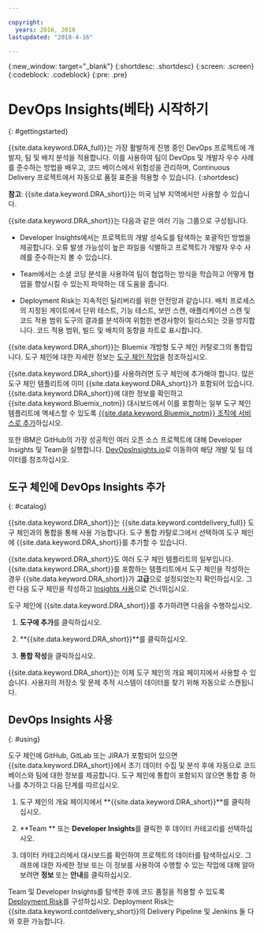 ```yaml
---

copyright:
  years: 2016, 2018
lastupdated: "2018-4-16"

---
```


{:new_window: target="_blank"}
{:shortdesc: .shortdesc}
{:screen: .screen}
{:codeblock: .codeblock}
{:pre: .pre}

# DevOps Insights(베타) 시작하기
{: #gettingstarted}

{{site.data.keyword.DRA_full}}는 가장 활발하게 진행 중인 DevOps 프로젝트에 개발자, 팀 및 배치 분석을 적용합니다. 이를 사용하여 팀이 DevOps 및 개발자 우수 사례를 준수하는 방법을 배우고, 코드 베이스에서 위험성을 관리하며, Continuous Delivery 프로젝트에서 자동으로 품질 표준을 적용할 수 있습니다.
{:shortdesc}

**참고**: {{site.data.keyword.DRA_short}}는 미국 남부 지역에서만 사용할 수 있습니다. 

{{site.data.keyword.DRA_short}}는 다음과 같은 여러 기능 그룹으로 구성됩니다.

   * Developer Insights에서는 프로젝트의 개발 성숙도를 탐색하는 포괄적인 방법을 제공합니다. 오류 발생 가능성이 높은 파일을 식별하고 프로젝트가 개발자 우수 사례를 준수하는지 볼 수 있습니다.

   * Team에서는 소셜 코딩 분석을 사용하여 팀이 협업하는 방식을 학습하고 어떻게 협업을 향상시킬 수 있는지 파악하는 데 도움을 줍니다. 

   * Deployment Risk는 지속적인 딜리버리를 위한 안전망과 같습니다. 배치 프로세스의 지정된 게이트에서 단위 테스트, 기능 테스트, 보안 스캔, 애플리케이션 스캔 및 코드 적용 범위 도구의 결과를 분석하여 위험한 변경사항이 릴리스되는 것을 방지합니다. 코드 적용 범위, 빌드 및 배치의 동향을 차트로 표시합니다. 

{{site.data.keyword.DRA_short}}는 Bluemix 개방형 도구 체인 카탈로그의 통합입니다. 도구 체인에 대한 자세한 정보는 [도구 체인 작업](/docs/services/ContinuousDelivery/toolchains_working.html)을 참조하십시오.

{{site.data.keyword.DRA_short}}를 사용하려면 도구 체인에 추가해야 합니다. 많은 도구 체인 템플리트에 이미 {{site.data.keyword.DRA_short}}가 포함되어 있습니다. {{site.data.keyword.DRA_short}}에 대한 정보를 확인하고 {{site.data.keyword.Bluemix_notm}} 대시보드에서 이를 포함하는 일부 도구 체인 템플리트에 액세스할 수 있도록 [{{site.data.keyword.Bluemix_notm}} 조직에 서비스로 추가](/docs/services/reqnsi.html)하십시오.  

또한 IBM은 GitHub의 가장 성공적인 여러 오픈 소스 프로젝트에 대해 Developer Insights 및 Team을 실행합니다. [DevOpsInsights.io](http://devopsinsights.io/)로 이동하여 해당 개발 및 팀 데이터를 참조하십시오.

## 도구 체인에 DevOps Insights 추가
{: #catalog}

{{site.data.keyword.DRA_short}}는 {{site.data.keyword.contdelivery_full}} 도구 체인과의 통합을 통해 사용 가능합니다. 도구 통합 카탈로그에서 선택하여 도구 체인에 {{site.data.keyword.DRA_short}}를 추가할 수 있습니다.

{{site.data.keyword.DRA_short}}도 여러 도구 체인 템플리트의 일부입니다. {{site.data.keyword.DRA_short}}를 포함하는 템플리트에서 도구 체인을 작성하는 경우 {{site.data.keyword.DRA_short}}가 **고급**으로 설정되었는지 확인하십시오. 그런 다음 도구 체인을 작성하고 [Insights 사용](/docs/services/DevOpsInsights/index.html#using)으로 건너뛰십시오.

도구 체인에 {{site.data.keyword.DRA_short}}를 추가하려면 다음을 수행하십시오.

1. **도구에 추가**를 클릭하십시오.

2. **{{site.data.keyword.DRA_short}}**를 클릭하십시오.

3. **통합 작성**을 클릭하십시오.

{{site.data.keyword.DRA_short}}는 이제 도구 체인의 개요 페이지에서 사용할 수 있습니다.  사용자의 저장소 및 문제 추적 시스템이 데이터를 찾기 위해 자동으로 스캔됩니다.

## DevOps Insights 사용
{: #using}

도구 체인에 GitHub, GitLab 또는 JIRA가 포함되어 있으면 {{site.data.keyword.DRA_short}}에서 초기 데이터 수집 및 분석 후에 자동으로 코드 베이스와 팀에 대한 정보를 제공합니다. 도구 체인에 통합이 포함되지 않으면 통합 중 하나를 추가하고 다음 단계를 따르십시오.

1. 도구 체인의 개요 페이지에서 **{{site.data.keyword.DRA_short}}**를 클릭하십시오.

2. **Team ** 또는 **Developer Insights**를 클릭한 후 데이터 카테고리를 선택하십시오. 

3. 데이터 카테고리에서 대시보드를 확인하여 프로젝트의 데이터를 탐색하십시오. 그래프에 대한 자세한 정보 또는 이 정보를 사용하여 수행할 수 있는 작업에 대해 알아보려면 **정보** 또는 **안내**를 클릭하십시오.

Team 및 Developer Insights를 탐색한 후에 코드 품질을 적용할 수 있도록 [Deployment Risk](/docs/services/DevOpsInsights/about_risk.html)를 구성하십시오. Deployment Risk는 {{site.data.keyword.contdelivery_short}}의 Delivery Pipeline 및 Jenkins 둘 다와 호환 가능합니다.
